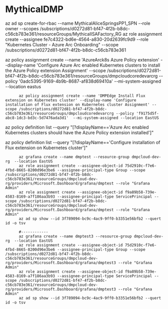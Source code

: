 # MythicalDMP

az ad sp create-for-rbac --name MythicalAliceSpringsPP1_SPN --role owner --scopes /subscriptions/d0272d81-bf47-4f2b-b8dc-c56cb783e361/resourceGroups/MythicalISAFactory_RG
az role assignment create --assignee fe7c4322-bd6e-4564-a830-20d2639fc9d9 --role "Kubernetes Cluster - Azure Arc Onboarding" --scope /subscriptions/d0272d81-bf47-4f2b-b8dc-c56cb783e361 

az policy assignment create  --name 'AzureArck8s Azure Policy extension'  --display-name 'Configure Azure Arc enabled Kubernetes clusters to install the Azure Policy extension Assignment' --scope /subscriptions/d0272d81-bf47-4f2b-b8dc-c56cb783e361/resourceGroups/dmpcloudcoredevarcrg --policy '0adc5395-9169-4b9b-8687-af838d69410a' --mi-system-assigned --location eastus

          az policy assignment create --name 'DMPEdge Install Flux extension on Kubernetes cluster' --display-name 'Configure installation of Flux extension on Kubernetes cluster Assignment' --scope /subscriptions/d0272d81-bf47-4f2b-b8dc-c56cb783e361/resourceGroups/dmpcloudcoredevarcrg --policy 'f9175d5f-abc8-1dc3-bd3c-5d7476ada3d1'  --mi-system-assigned --location EastUS

az policy definition list --query "[?displayName=='Azure Arc enabled Kubernetes clusters should have the Azure Policy extension installed']"

az policy definition list --query "[?displayName=='Configure installation of Flux extension on Kubernetes cluster']"


          az grafana create --name dmptest --resource-group dmpcloud-dev-rg  --location EastUS 
          az role assignment create --assignee-object-id 75d2910c-f7e6-4fbd-8665-8200d96e3be6 --assignee-principal-type Group --scope /subscriptions/d0272d81-bf47-4f2b-b8dc-c56cb783e361/resourceGroups/dmpcloud-dev-rg/providers/Microsoft.Dashboard/grafana/dmptest --role "Grafana Admin"         
          az role assignment create --assignee-object-id f9a89b58-739e-4583-8169-a7f186aa3b93 --assignee-principal-type ServicePrincipal --scope /subscriptions/d0272d81-bf47-4f2b-b8dc-c56cb783e361/resourceGroups/dmpcloud-dev-rg/providers/Microsoft.Dashboard/grafana/dmptest --role "Grafana Admin" 
          az ad sp show --id 3f789094-bc9c-4ac9-9ff0-b3351e56bfb2 --quert id -o tsv

          #------------
          az grafana create --name dmptest3 --resource-group dmpcloud-dev-rg  --location EastUS 
          az role assignment create --assignee-object-id 75d2910c-f7e6-4fbd-8665-8200d96e3be6 --assignee-principal-type Group --scope /subscriptions/d0272d81-bf47-4f2b-b8dc-c56cb783e361/resourceGroups/dmpcloud-dev-rg/providers/Microsoft.Dashboard/grafana/dmptest3 --role "Grafana Admin"         
          az role assignment create --assignee-object-id f9a89b58-739e-4583-8169-a7f186aa3b93 --assignee-principal-type ServicePrincipal --scope /subscriptions/d0272d81-bf47-4f2b-b8dc-c56cb783e361/resourceGroups/dmpcloud-dev-rg/providers/Microsoft.Dashboard/grafana/dmptest3 --role "Grafana Admin" 
          az ad sp show --id 3f789094-bc9c-4ac9-9ff0-b3351e56bfb2 --quert id -o tsv
